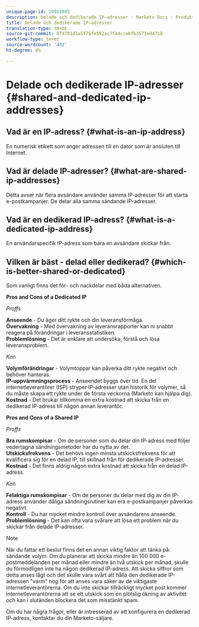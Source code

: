 ```yaml
---
unique-page-id: 10912085
description: Delade och dedikerade IP-adresser - Marketo Docs - Produktdokumentation
title: Delade och dedikerade IP-adresser
translation-type: tm+mt
source-git-commit: 074701d1a5f75fe592ac7f44cce6fb3571e94710
workflow-type: tm+mt
source-wordcount: '432'
ht-degree: 0%

---
```



# Delade och dedikerade IP-adresser {#shared-and-dedicated-ip-addresses}

## Vad är en IP-adress? {#what-is-an-ip-address}

En numerisk etikett som anger adressen till en dator som är ansluten till Internet.

## Vad är delade IP-adresser? {#what-are-shared-ip-addresses}

Detta avser när flera avsändare använder samma IP-adresser för att starta e-postkampanjer. De delar alla samma sändande IP-adresser.

## Vad är en dedikerad IP-adress? {#what-is-a-dedicated-ip-address}

En användarspecifik IP-adress som bara en avsändare skickar från.

## Vilken är bäst - delad eller dedikerad? {#which-is-better-shared-or-dedicated}

Som vanligt finns det för- och nackdelar med båda alternativen.

**Pros and Cons of a Dedicated IP**

_Proffs_

**Anseende**  - Du äger ditt rykte och din leveransförmåga.\
**Övervakning**  - Med övervakning av leveransrapporter kan ni snabbt reagera på förändringar i leveransstatistiken.\
**Problemlösning**  - Det är enklare att undersöka, förstå och lösa leveransproblem.

_Kon_

**Volymförändringar**  - Volymtoppar kan påverka ditt rykte negativt och behöver hanteras.\
**IP-uppvärmningsprocess**  - Anseendet byggs över tid. En del internetleverantörer (ISP) stryper IP-adresser utan historik för volymer, så du måste skapa ett rykte under de första veckorna (Marketo kan hjälpa dig).\
**Kostnad**  - Det brukar tillkomma en extra kostnad att skicka från en dedikerad IP-adress till någon annan leverantör.

**Pros and Cons of a Shared IP**

_Proffs_

**Bra rumskompisar**  - Om de personer som du delar din IP-adress med följer vedertagna sändningsmetoder har du nytta av det.\
**Utskicksfrekvens**  - Det behövs ingen minsta utskicksfrekvens för att kvalificera sig för en delad IP, till skillnad från för dedikerade IP-adresser.\
**Kostnad**  - Det finns aldrig någon extra kostnad att skicka från en delad IP-adress.

_Kon_

**Felaktiga rumskompisar**  - Om de personer du delar med dig av din IP-adress använder dåliga sändningsrutiner kan era e-postkampanjer påverkas negativt.\
**Kontroll**  - Du har mycket mindre kontroll över avsändarens anseende.\
**Problemlösning**  - Det kan ofta vara svårare att lösa ett problem när du skickar från delade IP-adresser.

>[!NOTE]
>
>När du fattar ett beslut finns det en annan viktig faktor att tänka på: sändande volym. Om du planerar att skicka mindre än 100 000 e-postmeddelanden per månad eller mindre än två utskick per månad, skulle du förmodligen inte ha någon dedikerad IP-adress. Att skicka siffror som detta anses lågt och det skulle vara svårt att hålla den dedikerade IP-adressen &quot;varm&quot; nog för att anses vara säker av de viktigaste internetleverantörerna. Om du inte skickar tillräckligt mycket post kommer internetleverantörerna att se ett utskick som en plötslig ökning av aktivitet och kan i slutänden blockera det som misstänkt spam.

Om du har några frågor, eller är intresserad av att konfigurera en dedikerad IP-adress, kontaktar du din Marketo-säljare.
